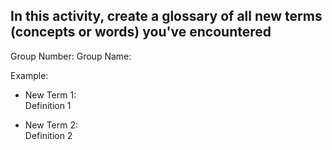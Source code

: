 
## In this activity, create a glossary of all new terms (concepts or words) you've encountered


Group Number: 
Group Name: 

Example:

- New Term 1:  
  Definition 1

- New Term 2:  
  Definition 2

  
